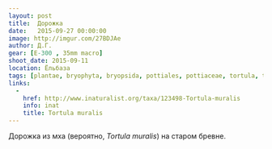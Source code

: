 ```yaml
---
layout: post
title:  Дорожка
date:   2015-09-27 00:00:00
image: http://imgur.com/27BDJAe
author: Д.Г.
gear: [E-300 , 35mm macro]
shoot_date: 2015-09-11
location: Ёльбаза
tags: [plantae, bryophyta, bryopsida, pottiales, pottiaceae, tortula, tortula muralis]
links:
  -
    href: http://www.inaturalist.org/taxa/123498-Tortula-muralis
    info: inat
    title: Tortula muralis
---
```


Дорожка из мха (вероятно, _Tortula muralis_) на старом бревне.
